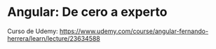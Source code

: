 # Angular: De cero a experto

Curso de Udemy: https://www.udemy.com/course/angular-fernando-herrera/learn/lecture/23634588